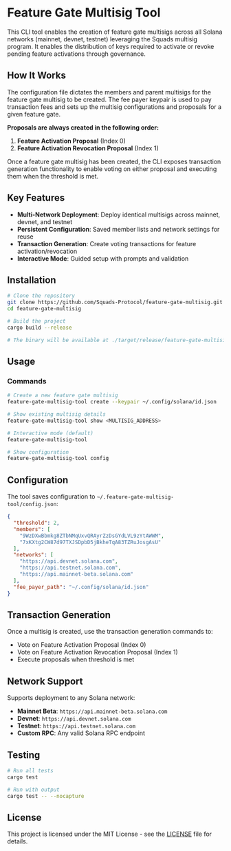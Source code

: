 # Feature Gate Multisig Tool

This CLI tool enables the creation of feature gate multisigs across all Solana networks (mainnet, devnet, testnet) leveraging the Squads multisig program. It enables the distribution of keys required to activate or revoke pending feature activations through governance.

## How It Works

The configuration file dictates the members and parent multisigs for the feature gate multisig to be created. The fee payer keypair is used to pay transaction fees and sets up the multisig configurations and proposals for a given feature gate.

**Proposals are always created in the following order:**
1. **Feature Activation Proposal** (Index 0)
2. **Feature Activation Revocation Proposal** (Index 1)

Once a feature gate multisig has been created, the CLI exposes transaction generation functionality to enable voting on either proposal and executing them when the threshold is met.

## Key Features

- **Multi-Network Deployment**: Deploy identical multisigs across mainnet, devnet, and testnet
- **Persistent Configuration**: Saved member lists and network settings for reuse
- **Transaction Generation**: Create voting transactions for feature activation/revocation
- **Interactive Mode**: Guided setup with prompts and validation

## Installation

```bash
# Clone the repository
git clone https://github.com/Squads-Protocol/feature-gate-multisig.git
cd feature-gate-multisig

# Build the project
cargo build --release

# The binary will be available at ./target/release/feature-gate-multisig-tool
```

## Usage

### Commands

```bash
# Create a new feature gate multisig
feature-gate-multisig-tool create --keypair ~/.config/solana/id.json

# Show existing multisig details
feature-gate-multisig-tool show <MULTISIG_ADDRESS>

# Interactive mode (default)
feature-gate-multisig-tool

# Show configuration
feature-gate-multisig-tool config
```

## Configuration

The tool saves configuration to `~/.feature-gate-multisig-tool/config.json`:

```json
{
  "threshold": 2,
  "members": [
    "9WzDXwBbmkg8ZTbNMqUxvQRAyrZzDsGYdLVL9zYtAWWM",
    "7xKXtg2CW87d97TXJSDpbD5jBkheTqA83TZRuJosgAsU"
  ],
  "networks": [
    "https://api.devnet.solana.com",
    "https://api.testnet.solana.com",
    "https://api.mainnet-beta.solana.com"
  ],
  "fee_payer_path": "~/.config/solana/id.json"
}
```

## Transaction Generation

Once a multisig is created, use the transaction generation commands to:
- Vote on Feature Activation Proposal (Index 0)
- Vote on Feature Activation Revocation Proposal (Index 1)
- Execute proposals when threshold is met

## Network Support

Supports deployment to any Solana network:
- **Mainnet Beta**: `https://api.mainnet-beta.solana.com`
- **Devnet**: `https://api.devnet.solana.com`
- **Testnet**: `https://api.testnet.solana.com`
- **Custom RPC**: Any valid Solana RPC endpoint

## Testing

```bash
# Run all tests
cargo test

# Run with output
cargo test -- --nocapture
```

## License

This project is licensed under the MIT License - see the [LICENSE](LICENSE) file for details.